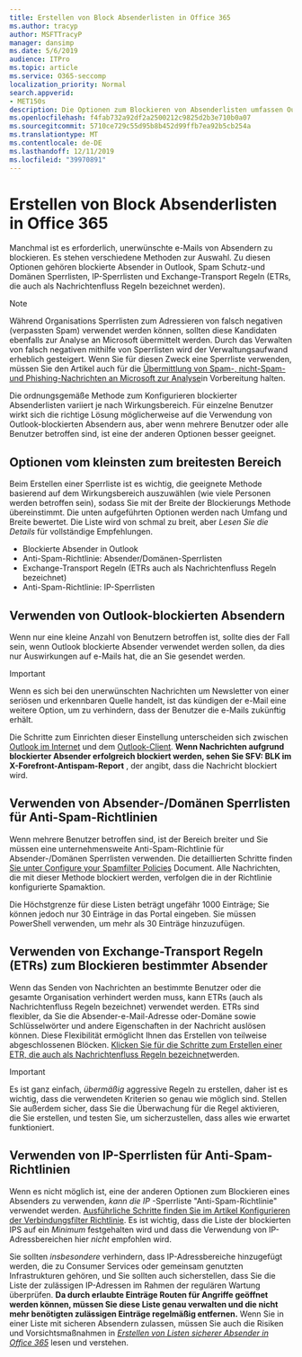 ```yaml
---
title: Erstellen von Block Absenderlisten in Office 365
ms.author: tracyp
author: MSFTTracyP
manager: dansimp
ms.date: 5/6/2019
audience: ITPro
ms.topic: article
ms.service: O365-seccomp
localization_priority: Normal
search.appverid:
- MET150s
description: Die Optionen zum Blockieren von Absenderlisten umfassen Outlook blockierte Absender, Antispam-Sender/Domänen Sperrlisten, IP-Sperrlisten und Exchange-Transport Regeln (ETRs), die auch als Nachrichtenfluss Regeln bezeichnet werden.
ms.openlocfilehash: f4fab732a92df2a2500212c9825d2b3e710b0a07
ms.sourcegitcommit: 5710ce729c55d95b8b452d99ffb7ea92b5cb254a
ms.translationtype: MT
ms.contentlocale: de-DE
ms.lasthandoff: 12/11/2019
ms.locfileid: "39970891"
---
```

# <a name="create-block-sender-lists-in-office-365"></a>Erstellen von Block Absenderlisten in Office 365

Manchmal ist es erforderlich, unerwünschte e-Mails von Absendern zu blockieren. Es stehen verschiedene Methoden zur Auswahl. Zu diesen Optionen gehören blockierte Absender in Outlook, Spam Schutz-und Domänen Sperrlisten, IP-Sperrlisten und Exchange-Transport Regeln (ETRs, die auch als Nachrichtenfluss Regeln bezeichnet werden).

> [!NOTE]
> Während Organisations Sperrlisten zum Adressieren von falsch negativen (verpassten Spam) verwendet werden können, sollten diese Kandidaten ebenfalls zur Analyse an Microsoft übermittelt werden. Durch das Verwalten von falsch negativen mithilfe von Sperrlisten wird der Verwaltungsaufwand erheblich gesteigert. Wenn Sie für diesen Zweck eine Sperrliste verwenden, müssen Sie den Artikel auch für die [Übermittlung von Spam-, nicht-Spam-und Phishing-Nachrichten an Microsoft zur Analyse](https://docs.microsoft.com/office365/SecurityCompliance/submit-spam-non-spam-and-phishing-scam-messages-to-microsoft-for-analysis)in Vorbereitung halten.

Die ordnungsgemäße Methode zum Konfigurieren blockierter Absenderlisten variiert je nach Wirkungsbereich. Für einzelne Benutzer wirkt sich die richtige Lösung möglicherweise auf die Verwendung von Outlook-blockierten Absendern aus, aber wenn mehrere Benutzer oder alle Benutzer betroffen sind, ist eine der anderen Optionen besser geeignet.

## <a name="options-from-least-to-broadest-scope"></a>Optionen vom kleinsten zum breitesten Bereich

Beim Erstellen einer Sperrliste ist es wichtig, die geeignete Methode basierend auf dem Wirkungsbereich auszuwählen (wie viele Personen werden betroffen sein), sodass Sie mit der Breite der Blockierungs Methode übereinstimmt. Die unten aufgeführten Optionen werden nach Umfang und Breite bewertet. Die Liste wird von schmal zu breit, aber *Lesen Sie die Details* für vollständige Empfehlungen.

- Blockierte Absender in Outlook
- Anti-Spam-Richtlinie: Absender/Domänen-Sperrlisten
- Exchange-Transport Regeln (ETRs auch als Nachrichtenfluss Regeln bezeichnet)
- Anti-Spam-Richtlinie: IP-Sperrlisten

## <a name="use-outlook-blocked-senders"></a>Verwenden von Outlook-blockierten Absendern

Wenn nur eine kleine Anzahl von Benutzern betroffen ist, sollte dies der Fall sein, wenn Outlook blockierte Absender verwendet werden sollen, da dies nur Auswirkungen auf e-Mails hat, die an Sie gesendet werden.

> [!IMPORTANT]
> Wenn es sich bei den unerwünschten Nachrichten um Newsletter von einer seriösen und erkennbaren Quelle handelt, ist das kündigen der e-Mail eine weitere Option, um zu verhindern, dass der Benutzer die e-Mails zukünftig erhält.

Die Schritte zum Einrichten dieser Einstellung unterscheiden sich zwischen [Outlook im Internet](https://support.office.com/article/48c9f6f7-2309-4f95-9a4d-de987e880e46) und dem [Outlook-Client](https://support.office.com/article/5ae3ea8e-cf41-4fa0-b02a-3b96e21de089). **Wenn Nachrichten aufgrund blockierter Absender erfolgreich blockiert werden, sehen Sie SFV: BLK im X-Forefront-Antispam-Report** , der angibt, dass die Nachricht blockiert wird.

## <a name="use-anti-spam-policy-senderdomain-block-lists"></a>Verwenden von Absender-/Domänen Sperrlisten für Anti-Spam-Richtlinien

Wenn mehrere Benutzer betroffen sind, ist der Bereich breiter und Sie müssen eine unternehmensweite Anti-Spam-Richtlinie für Absender-/Domänen Sperrlisten verwenden. Die detaillierten Schritte finden [Sie unter Configure your Spamfilter Policies](https://docs.microsoft.com/office365/securitycompliance/configure-your-spam-filter-policies) Document. Alle Nachrichten, die mit dieser Methode blockiert werden, verfolgen die in der Richtlinie konfigurierte Spamaktion.

Die Höchstgrenze für diese Listen beträgt ungefähr 1000 Einträge; Sie können jedoch nur 30 Einträge in das Portal eingeben. Sie müssen PowerShell verwenden, um mehr als 30 Einträge hinzuzufügen.

## <a name="use-exchange-transport-rules-etrs-to-block-specific-senders"></a>Verwenden von Exchange-Transport Regeln (ETRs) zum Blockieren bestimmter Absender

Wenn das Senden von Nachrichten an bestimmte Benutzer oder die gesamte Organisation verhindert werden muss, kann ETRs (auch als Nachrichtenfluss Regeln bezeichnet) verwendet werden. ETRs sind flexibler, da Sie die Absender-e-Mail-Adresse oder-Domäne sowie Schlüsselwörter und andere Eigenschaften in der Nachricht auslösen können. Diese Flexibilität ermöglicht Ihnen das Erstellen von teilweise abgeschlossenen Blöcken. [Klicken Sie für die Schritte zum Erstellen einer ETR, die auch als Nachrichtenfluss Regeln bezeichnet](https://docs.microsoft.com/office365/SecurityCompliance/use-mail-flow-rules-to-set-the-spam-confidence-level-scl-in-messages)werden.

> [!IMPORTANT]
> Es ist ganz einfach, *übermäßig* aggressive Regeln zu erstellen, daher ist es wichtig, dass die verwendeten Kriterien so genau wie möglich sind. Stellen Sie außerdem sicher, dass Sie die Überwachung für die Regel aktivieren, die Sie erstellen, und testen Sie, um sicherzustellen, dass alles wie erwartet funktioniert.

## <a name="use-anti-spam-policy-ip-block-lists"></a>Verwenden von IP-Sperrlisten für Anti-Spam-Richtlinien

Wenn es nicht möglich ist, eine der anderen Optionen zum Blockieren eines Absenders zu verwenden, *kann die IP* -Sperrliste "Anti-Spam-Richtlinie" verwendet werden. [Ausführliche Schritte finden Sie im Artikel Konfigurieren der Verbindungsfilter Richtlinie](https://docs.microsoft.com/office365/securitycompliance/configure-the-connection-filter-policy). Es ist wichtig, dass die Liste der blockierten IPS auf ein *Minimum* festgehalten wird und dass die Verwendung von IP-Adressbereichen hier *nicht* empfohlen wird.

Sie sollten *insbesondere* verhindern, dass IP-Adressbereiche hinzugefügt werden, die zu Consumer Services oder gemeinsam genutzten Infrastrukturen gehören, und Sie sollten auch sicherstellen, dass Sie die Liste der zulässigen IP-Adressen im Rahmen der regulären Wartung überprüfen. **Da durch erlaubte Einträge Routen für Angriffe geöffnet werden können, müssen Sie diese Liste genau verwalten und die nicht mehr benötigten zulässigen Einträge regelmäßig entfernen.** Wenn Sie in einer Liste mit sicheren Absendern zulassen, müssen Sie auch die Risiken und Vorsichtsmaßnahmen in *[Erstellen von Listen sicherer Absender in Office 365](create-safe-sender-lists-in-office-365.md)* lesen und verstehen.
